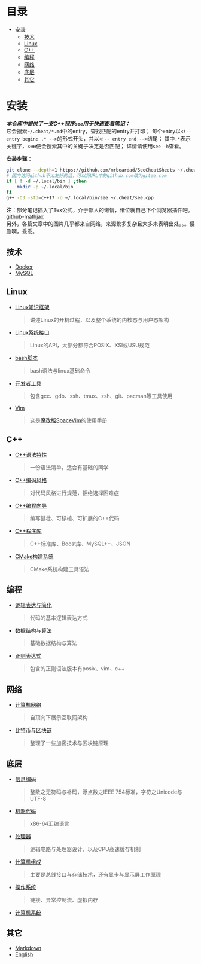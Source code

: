 # 目录
<!-- vim-markdown-toc GFM -->

- [安装](#安装)
  - [技术](#技术)
  - [Linux](#linux)
  - [C++](#c)
  - [编程](#编程)
  - [网络](#网络)
  - [底层](#底层)
  - [其它](#其它)

<!-- vim-markdown-toc -->
# 安装
***本仓库中提供了一支C++程序`see`用于快速查看笔记：***  
它会搜索`~/.cheat/*.md`中的entry，查找匹配的entry并打印；
每个entry以`<!-- entry begin: .* -->`的形式开头，并以`<!-- entry end -->`结尾；
其中`.*`表示关键字，see便会搜索其中的关键子决定是否匹配；
详情请使用`see -h`查看。

**安装步骤：**
```sh
git clone --depth=1 https://github.com/mrbeardad/SeeCheatSheets ~/.cheat
# 国内访问github不太友好的话，可以将URL中的github.com改为gitee.com
if [ ! -d ~/.local/bin ] ;then
    mkdir -p ~/.local/bin
fi
g++ -O3 -std=c++17 -o ~/.local/bin/see ~/.cheat/see.cpp
```

**注**：部分笔记插入了Tex公式，介于鄙人的懒惰，诸位就自己下个浏览器插件吧。
[github-mathjax](https://github.com/orsharir/github-mathjax/issues/24#issuecomment-438140315 "下载ZIP解压后通过浏览器开发者模式安装")  
另外，各篇文章中的图片几乎都来自网络，来源繁多复杂且大多未表明出处。。。侵删啊，乖乖。

## 技术
* [Docker](docker.md)
* [MySQL](mysql.md)

## Linux
* [Linux知识框架](linux.md)
    > 讲述Linux的开机过程，以及整个系统的内核态与用户态架构
* [Linux系统接口](apue.md)
    > Linux的API，大部分都符合POSIX、XSI或USU规范
* [bash脚本](bash.md)
    > bash语法与linux基础命令
* [开发者工具](devtool.md)
    > 包含gcc、gdb、ssh、tmux、zsh、git、pacman等工具使用
* [Vim](vim.md)
    > 这是[魔改版SpaceVim](https://github.com/mrbeardad/SpaceVim)的使用手册

## C++
* [C++语法特性](cpp.md)
    > 一份语法清单，适合有基础的同学
* [C++编码风格](cppstyle.md)
    > 对代码风格进行规范，拒绝选择困难症
* [C++编程向导](cppguide.md)
    > 编写健壮、可移植、可扩展的C++代码
* [C++程序库](cppman.md)
    > C++标准库、Boost库、MySQL++、JSON
* [CMake构建系统](cmake.md)
    > CMake系统构建工具语法

## 编程
* [逻辑表达与简化](logic.md)
    > 代码的基本逻辑表达方式
* [数据结构与算法](dsaa.md)
    > 基础数据结构与算法
* [正则表达式](regex.md)
    > 包含的正则语法版本有posix、vim、c++

## 网络
* [计算机网络](network.md)
    > 自顶向下展示互联网架构
* [比特币与区块链](bitcoin.md)
    > 整理了一些加密技术与区块链原理

## 底层
* [信息编码](code.md)
    > 整数之无符码与补码，浮点数之IEEE 754标准，字符之Unicode与UTF-8
* [机器代码](asm.md)
    > x86-64汇编语言
* [处理器](cpu.md)
    > 逻辑电路与处理器设计，以及CPU高速缓存机制
* [计算机组成](bus.md)
    > 主要是总线接口与存储技术，还有显卡与显示屏工作原理
* [操作系统](os,md)
    > 链接、异常控制流、虚拟内存

* [计算机系统](csapp.md)

## 其它
* [Markdown](markdown.md)
* [English](english.md)

